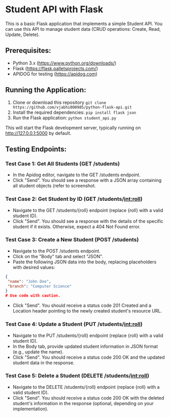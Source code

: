 # Student API with Flask ‍
This is a basic Flask application that implements a simple Student API. You can use this API to manage student data (CRUD operations: Create, Read, Update, Delete).

## Prerequisites:
- Python 3.x (https://www.python.org/downloads/)
- Flask (https://flask.palletsprojects.com/)
- APIDOG for testing (https://apidog.com)

## Running the Application:
1. Clone or download this repository ```git clone https://github.com/vjabhi000985/python-flask-api.git```
2. Install the required dependencies: ```pip install flask json```
3. Run the Flask application: ```python student_api.py```

This will start the Flask development server, typically running on http://127.0.0.1:5000 by default.

## Testing Endpoints:

### Test Case 1: Get All Students (GET /students)
  - In the Apidog editor, navigate to the GET /students endpoint.
  - Click "Send". You should see a response with a JSON array containing all student objects (refer to screenshot.

### Test Case 2: Get Student by ID (GET /students/<int:roll>)
  - Navigate to the GET /students/{roll} endpoint (replace {roll} with a valid student ID).
  - Click "Send". You should see a response with the details of the specific student if it exists. Otherwise, expect a 404 Not Found error. 

### Test Case 3: Create a New Student (POST /students)
  - Navigate to the POST /students endpoint.
  - Click on the "Body" tab and select "JSON".
  - Paste the following JSON data into the body, replacing placeholders with desired values:
  ``` JSON
 {
   "name": "John Doe",
   "branch": "Computer Science"
 }
 # Use code with caution.
 ```
 - Click "Send". You should receive a status code 201 Created and a Location header pointing to the newly created student's resource URL.

### Test Case 4: Update a Student (PUT /students/<int:roll>)
  - Navigate to the PUT /students/{roll} endpoint (replace {roll} with a valid student ID).
  - In the Body tab, provide updated student information in JSON format (e.g., update the name).
  - Click "Send". You should receive a status code 200 OK and the updated student data in the response.

### Test Case 5: Delete a Student (DELETE /students/<int:roll>)
  - Navigate to the DELETE /students/{roll} endpoint (replace {roll} with a valid student ID).
  - Click "Send". You should receive a status code 200 OK with the deleted student's information in the response (optional, depending on your implementation).
